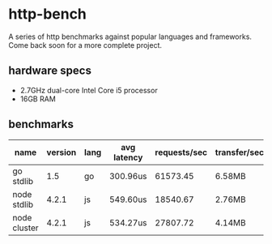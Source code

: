 http-bench
==========

A series of http benchmarks against popular languages and frameworks. Come back soon for a more complete project.  
  
hardware specs
--------------
* 2.7GHz dual-core Intel Core i5 processor
* 16GB RAM

benchmarks
----------
name | version | lang | avg latency | requests/sec | transfer/sec
------- | ------- | ------- | ------- | ------- | -------
go stdlib | 1.5 | go | 300.96us | 61573.45 | 6.58MB
node stdlib | 4.2.1 | js | 549.60us | 18540.67 | 2.76MB
node cluster | 4.2.1 | js | 534.27us | 27807.72 | 4.14MB
